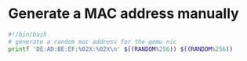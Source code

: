 # Generate a MAC address manually


```sh
#!/bin/bash
# generate a random mac address for the qemu nic
printf 'DE:AD:BE:EF:%02X:%02X\n' $((RANDOM%256)) $((RANDOM%256))
```

